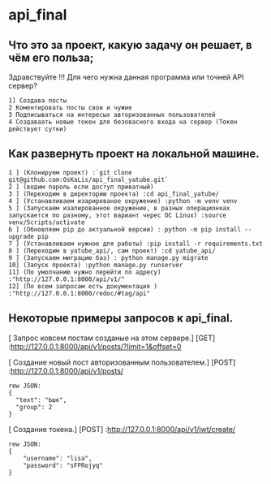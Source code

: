 # api_final

## Что это за проект, какую задачу он решает, в чём его польза;
Здравствуйте !!! Для чего нужна данная программа или точней API сервер?
```
1] Создава посты
2 Коментировать посты свои и чужие
3 Подписываться на интересых авторизованных пользователей
4 Создаваать новые токен для безовасного входа на сервер (Токен действует сутки)
```

## Как развернуть проект на локальной машине.
```
1 ] (Клонируем проект) :`git clone git@github.com:OsKaLis/api_final_yatube.git`
2 ] (водим пароль если доступ приватный)
3 ] (Переходим в директорию проекта) :cd api_final_yatube/
4 ] (Устанавливаем изарированое окружение) :python -m venv venv 
5 ] (Запускаем изалированное окружение, в разных операционках запускается по разному, этот вариант черес ОС Linux) :source venv/Scripts/activate
6 ] (Обновляем pip до актуальной версии) : python -m pip install --upgrade pip
7 ] (Устанавливаем нужное для работы) :pip install -r requirements.txt
8 ] (Переходим в yatube_api/, сам проект) :cd yatube_api/
9 ] (Запускаем миграцию баз) : python manage.py migrate
10] (Запуск проекта) :python manage.py runserver
11] (По умолчанию нужно перейти по адресу) :"http://127.0.0.1:8000/api/v1/"
12] (По всем запросам есть документация ) :"http://127.0.0.1:8000/redoc/#tag/api"
```

## Некоторые примеры запросов к api_final.

[ Запрос ковсем постам созданые на этом сервере.]
[GET] :http://127.0.0.1:8000/api/v1/posts/?limit=1&offset=0

[ Создание новый пост авторизованным пользователем.]
[POST] :http://127.0.0.1:8000/api/v1/posts/
```
rew JSON:
{
  "text": "Ьшк",
  "group": 2
}
```

[ Создание токена.]
[POST] :http://127.0.0.1:8000/api/v1/jwt/create/
```
rew JSON:
{
    "username": "lisa",
    "password": "sFPRojyq"
}
```

